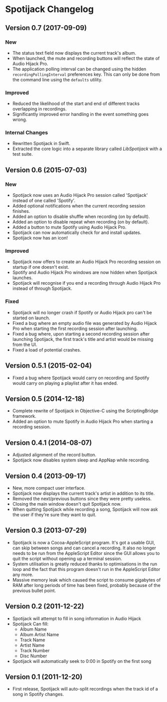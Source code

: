# Spotijack Changelog

## Version 0.7 (2017-09-09)

### New

- The status text field now displays the current track's album.
- When launched, the mute and recording buttons will reflect the state of Audio
  Hijack Pro.
- The application polling interval can be changed using the hidden
  `recordingPollingInterval` preferences key. This can only be done from the
  command line using the `defaults` utility.

### Improved

- Reduced the likelihood of the start and end of different tracks overlapping in
  recordings.
- Significantly improved error handling in the event something goes wrong.

### Internal Changes

- Rewritten Spotijack in Swift.
- Extracted the core logic into a separate library called _LibSpotijack_ with a
  test suite.

## Version 0.6 (2015-07-03)

### New

- Spotijack now uses an Audio Hijack Pro session called 'Spotijack' instead of
  one called 'Spotify'.
- Added optional notifications when the current recording session finishes.
- Added an option to disable shuffle when recording (on by default).
- Added an option to disable repeat when recording (on by default).
- Added a button to mute Spotify using Audio Hijack Pro.
- Spotijack can now automatically check for and install updates.
- Spotijack now has an icon!

### Improved

- Spotijack now offers to create an Audio Hijack Pro recording session on
  startup if one doesn't exist.
- Spotify and Audio Hijack Pro windows are now hidden when Spotijack launches.
- Spotijack will recognise if you end a recording through Audio Hijack Pro
  instead of through Spotijack.

### Fixed
- Spotijack will no longer crash if Spotify or Audio Hijack pro can't be
  started on launch.
- Fixed a bug where an empty audio file was generated by Audio Hijack Pro when
  starting the first recording session after launching.
- Fixed a bug where, upon starting a second recording session after launching
  Spotijack, the first track's title and artist would be missing from the UI.
- Fixed a load of potential crashes.

## Version 0.5.1 (2015-02-04)

- Fixed a bug where Spotijack would carry on recording and Spotify would carry
  on playing a playlist after it has ended.

## Version 0.5 (2014-12-18)

- Complete rewrite of Spotijack in Objective-C using the ScriptingBridge
  framework.
- Added an option to mute Spotify in Audio Hijack Pro when starting a recording
  session.

## Version 0.4.1 (2014-08-07)

- Adjusted alignment of the record button.
- Spotijack now disables system sleep and AppNap while recording.

## Version 0.4 (2013-09-17)

- New, more compact user interface.
- Spotijack now displays the current track's artist in addition to its title.
- Removed the next/previous buttons since they were pretty useless.
- Closing the main window doesn't quit Spotijack now.
- When quitting Spotijack while recording a song, Spotijack will now ask the
  user if they're sure they want to quit.

## Version 0.3 (2013-07-29)

- Spotijack is now a Cocoa-AppleScript program. It's got a usable GUI, can skip
  between songs and can cancel a recording. It also no longer needs to be run
from the AppleScript Editor since the GUI allows you to quit the script without
opening up a terminal session.
- System utilisation is greatly reduced thanks to optimisations in the run loop
  and the fact that this program doesn't run in the AppleScript Editor any
more.
- Massive memory leak which caused the script to consume gigabytes of RAM after
  long periods of time has been fixed, probably because of the previous bullet
point.

## Version 0.2 (2011-12-22)

- Spotijack will attempt to fill in song information in Audio Hijack
- Spotijack Can fill:
  - Album Name
  - Album Artist Name
  - Track Name
  - Artist Name
  - Track Number
  - Disc Number
- Spotijack will automatically seek to 0:00 in Spotify on the first song

## Version 0.1 (2011-12-20)

- First release, Spotijack will auto-split recordings when the track id of a
  song in Spotify changes.
